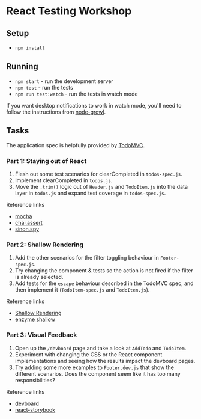 # React Testing Workshop

## Setup

* `npm install`

## Running

* `npm start` - run the development server
* `npm test` - run the tests
* `npm run test:watch` - run the tests in watch mode

If you want desktop notifications to work in watch mode, you'll need to follow the instructions from [node-growl](https://github.com/tj/node-growl#installation).

## Tasks

The application spec is helpfully provided by [TodoMVC](https://github.com/tastejs/todomvc/blob/master/app-spec.md#functionality).

### Part 1: Staying out of React

  1. Flesh out some test scenarios for clearCompleted in `todos-spec.js`.
  2. Implement clearCompleted in `todos.js`.
  3. Move the `.trim()` logic out of `Header.js` and `TodoItem.js` into the data layer in `todos.js` and expand test coverage in `todos-spec.js`.

Reference links

  * [mocha](http://mochajs.org/#getting-started)
  * [chai.assert](http://chaijs.com/api/assert/)
  * [sinon.spy](http://sinonjs.org/docs/#sinonspy)

### Part 2: Shallow Rendering

  1. Add the other scenarios for the filter toggling behaviour in `Footer-spec.js`.
  2. Try changing the component & tests so the action is not fired if the filter is already selected.
  3. Add tests for the `escape` behaviour described in the TodoMVC spec, and then implement it (`TodoItem-spec.js` and `TodoItem.js`).

Reference links

  * [Shallow Rendering](https://facebook.github.io/react/docs/test-utils.html#shallow-rendering)
  * [enzyme shallow](https://github.com/airbnb/enzyme/blob/master/docs/api/shallow.md)

### Part 3: Visual Feedback

  1. Open up the `/devboard` page and take a look at `AddTodo` and `TodoItem`.
  2. Experiment with changing the CSS or the React component implementations and seeing how the results impact the devboard pages.
  3. Try adding some more examples to `Footer.dev.js` that show the different scenarios. Does the component seem like it has too many responsibilities?

Reference links

  * [devboard](https://github.com/glenjamin/devboard#usage)
  * [react-storybook](https://getstorybook.io/)
